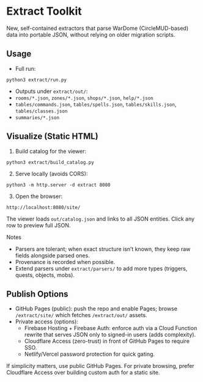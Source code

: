 # Extract Toolkit

New, self-contained extractors that parse WarDome (CircleMUD-based) data into portable JSON, without relying on older migration scripts.

## Usage

- Full run:
```
python3 extract/run.py
```

- Outputs under `extract/out/`:
- `rooms/*.json`, `zones/*.json`, `shops/*.json`, `help/*.json`
- `tables/commands.json`, `tables/spells.json`, `tables/skills.json`, `tables/classes.json`
- `summaries/*.json`

## Visualize (Static HTML)

1) Build catalog for the viewer:
```
python3 extract/build_catalog.py
```
2) Serve locally (avoids CORS):
```
python3 -m http.server -d extract 8080
```
3) Open the browser:
```
http://localhost:8080/site/
```

The viewer loads `out/catalog.json` and links to all JSON entities. Click any row to preview full JSON.

Notes
- Parsers are tolerant; when exact structure isn’t known, they keep raw fields alongside parsed ones.
- Provenance is recorded when possible.
- Extend parsers under `extract/parsers/` to add more types (triggers, quests, objects, mobs).

## Publish Options

- GitHub Pages (public): push the repo and enable Pages; browse `/extract/site/` which fetches `/extract/out/` assets.
- Private access (options):
  - Firebase Hosting + Firebase Auth: enforce auth via a Cloud Function rewrite that serves JSON only to signed-in users (adds complexity).
  - Cloudflare Access (zero-trust) in front of GitHub Pages to require SSO.
  - Netlify/Vercel password protection for quick gating.

If simplicity matters, use public GitHub Pages. For private browsing, prefer Cloudflare Access over building custom auth for a static site.
